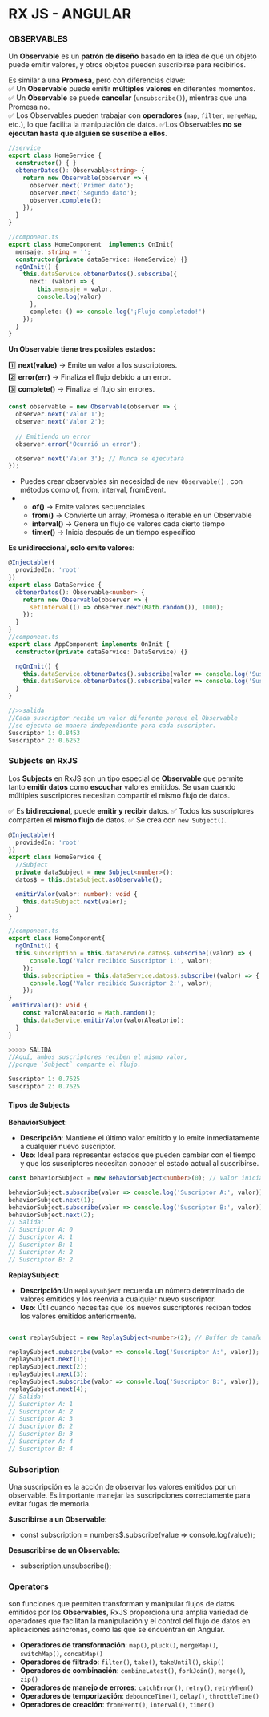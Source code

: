 # RX JS - ANGULAR

### OBSERVABLES
Un **Observable** es un **patrón de diseño** basado en la idea de que un objeto puede emitir valores, y otros objetos pueden suscribirse para recibirlos.

Es similar a una **Promesa**, pero con diferencias clave:  
✅ Un **Observable** puede emitir **múltiples valores** en diferentes momentos.  
✅ Un **Observable** se puede **cancelar** (`unsubscribe()`), mientras que una Promesa no.  
✅ Los Observables pueden trabajar con **operadores** (`map`, `filter`, `mergeMap`, etc.), lo que facilita la manipulación de datos.
✅Los Observables **no se ejecutan hasta que alguien se suscribe a ellos**.

```typescript
//service
export class HomeService {
  constructor() { }
  obtenerDatos(): Observable<string> {
    return new Observable(observer => {
      observer.next('Primer dato');
      observer.next('Segundo dato');
      observer.complete();
    });
  }
}

//component.ts
export class HomeComponent  implements OnInit{
  mensaje: string = '';
  constructor(private dataService: HomeService) {}
  ngOnInit() {
    this.dataService.obtenerDatos().subscribe({
      next: (valor) => {
        this.mensaje = valor,
        console.log(valor)
      },
      complete: () => console.log('¡Flujo completado!')
    });
  }
}
```
**Un Observable tiene tres posibles estados:**

1️⃣ **next(value)** → Emite un valor a los suscriptores.  
2️⃣ **error(err)** → Finaliza el flujo debido a un error.  
3️⃣ **complete()** → Finaliza el flujo sin errores.
```typescript
const observable = new Observable(observer => {
  observer.next('Valor 1');
  observer.next('Valor 2');
  
  // Emitiendo un error
  observer.error('Ocurrió un error');

  observer.next('Valor 3'); // Nunca se ejecutará
});
```

-  Puedes crear observables sin necesidad de `new Observable()` , con métodos como of, from, interval,     fromEvent.
- 
   - **of()** → Emite valores secuenciales
   - **from()** → Convierte un array, Promesa o iterable en un Observable 
   - **interval()** → Genera un flujo de valores cada cierto tiempo
   - **timer()** → Inicia después de un tiempo específico

 **Es **unidireccional**, solo emite valores:**

```typescript
@Injectable({
  providedIn: 'root'
})
export class DataService {
  obtenerDatos(): Observable<number> {
    return new Observable(observer => {
      setInterval(() => observer.next(Math.random()), 1000);
    });
  }
}
//component.ts
export class AppComponent implements OnInit {
  constructor(private dataService: DataService) {}

  ngOnInit() {
    this.dataService.obtenerDatos().subscribe(valor => console.log('Suscriptor 1:', valor));
    this.dataService.obtenerDatos().subscribe(valor => console.log('Suscriptor 2:', valor));
  }
}

//>>salida
//Cada suscriptor recibe un valor diferente porque el Observable
//se ejecuta de manera independiente para cada suscriptor.
Suscriptor 1: 0.8453
Suscriptor 2: 0.6252
```




### Subjects en RxJS

Los **Subjects** en RxJS son un tipo especial de **Observable** que permite tanto **emitir datos** como **escuchar** valores emitidos. Se usan cuando múltiples suscriptores necesitan compartir el mismo flujo de datos.

✅ Es **bidireccional**, puede **emitir y recibir** datos.
✅ Todos los suscriptores comparten el **mismo flujo** de datos.
✅ Se crea con `new Subject()`.


```typescript
@Injectable({
  providedIn: 'root'
})
export class HomeService {
  //Subject
  private dataSubject = new Subject<number>();
  datos$ = this.dataSubject.asObservable();

  emitirValor(valor: number): void {
    this.dataSubject.next(valor);
  }
}

//component.ts
export class HomeComponent{
  ngOnInit() {
  this.subscription = this.dataService.datos$.subscribe((valor) => {
      console.log('Valor recibido Suscriptor 1:', valor);
    });
    this.subscription = this.dataService.datos$.subscribe((valor) => {
      console.log('Valor recibido Suscriptor 2:', valor);
    });
}
 emitirValor(): void {
    const valorAleatorio = Math.random();
    this.dataService.emitirValor(valorAleatorio);
  }
}

>>>>> SALIDA
//Aquí, ambos suscriptores reciben el mismo valor, 
//porque `Subject` comparte el flujo.

Suscriptor 1: 0.7625 
Suscriptor 2: 0.7625
```
#### Tipos de Subjects

**BehaviorSubject**:

-   **Descripción**: Mantiene el último valor emitido y lo emite inmediatamente a cualquier nuevo suscriptor.
-   **Uso**: Ideal para representar estados que pueden cambiar con el tiempo y que los suscriptores necesitan conocer el estado actual al suscribirse.

```typescript
const behaviorSubject = new BehaviorSubject<number>(0); // Valor inicial 0

behaviorSubject.subscribe(valor => console.log('Suscriptor A:', valor));
behaviorSubject.next(1);
behaviorSubject.subscribe(valor => console.log('Suscriptor B:', valor));
behaviorSubject.next(2);
// Salida:
// Suscriptor A: 0
// Suscriptor A: 1
// Suscriptor B: 1
// Suscriptor A: 2
// Suscriptor B: 2
```

**ReplaySubject**:

-   **Descripción**:Un `ReplaySubject` recuerda un número determinado de valores emitidos y los reenvía a cualquier nuevo suscriptor.
-   **Uso**: Útil cuando necesitas que los nuevos suscriptores reciban todos los valores emitidos anteriormente.
```typescript

const replaySubject = new ReplaySubject<number>(2); // Buffer de tamaño 2

replaySubject.subscribe(valor => console.log('Suscriptor A:', valor));
replaySubject.next(1);
replaySubject.next(2);
replaySubject.next(3);
replaySubject.subscribe(valor => console.log('Suscriptor B:', valor));
replaySubject.next(4);
// Salida:
// Suscriptor A: 1
// Suscriptor A: 2
// Suscriptor A: 3
// Suscriptor B: 2
// Suscriptor B: 3
// Suscriptor A: 4
// Suscriptor B: 4
```

### Subscription
 Una suscripción es la acción de observar los valores emitidos por un  observable. Es importante manejar las suscripciones correctamente para evitar fugas de  memoria.
 
 **Suscribirse a un Observable:** 
 - const subscription = numbers$.subscribe(value => console.log(value));

 **Desuscribirse de un Observable:**
 - subscription.unsubscribe();
 
 
### Operators

son funciones que permiten transforman y manipular flujos de datos emitidos por los **Observables**, RxJS proporciona una amplia variedad de operadores que facilitan la manipulación y el control del flujo de datos en aplicaciones asíncronas, como las que se encuentran en Angular.

-   **Operadores de transformación**: `map()`, `pluck()`, `mergeMap()`, `switchMap()`, `concatMap()`
-   **Operadores de filtrado**: `filter()`, `take()`, `takeUntil()`, `skip()`
-   **Operadores de combinación**: `combineLatest()`, `forkJoin()`, `merge()`, `zip()`
-   **Operadores de manejo de errores**: `catchError()`, `retry()`, `retryWhen()`
-   **Operadores de temporización**: `debounceTime()`, `delay()`, `throttleTime()`
-   **Operadores de creación**: `fromEvent()`, `interval()`, `timer()`

